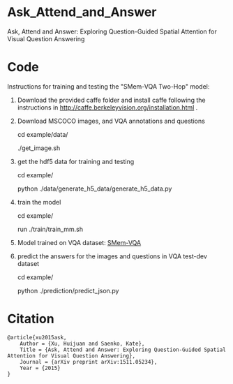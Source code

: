 # Ask_Attend_and_Answer
 
Ask, Attend and Answer: Exploring Question-Guided Spatial Attention for Visual Question Answering


# Code

Instructions for training and testing the "SMem-VQA Two-Hop" model:

1. Download the provided caffe folder and install caffe following the instructions in http://caffe.berkeleyvision.org/installation.html .

2. Download MSCOCO images, and VQA annotations and questions
  
   cd example/data/

   ./get_image.sh
   
3. get the hdf5 data for training and testing
 
   cd example/

   python ./data/generate_h5_data/generate_h5_data.py

4. train the model
 
   cd example/

   run ./train/train_mm.sh 

5. Model trained on VQA dataset: [SMem-VQA](https://drive.google.com/file/d/0BxLtQPBFL-uLUFExNEpHNUIyUzQ/view)

6. predict the answers for the images and questions in VQA test-dev dataset 
 
   cd example/
   
   python ./prediction/predict_json.py


# Citation

    @article{xu2015ask,
        Author = {Xu, Huijuan and Saenko, Kate},
        Title = {Ask, Attend and Answer: Exploring Question-Guided Spatial Attention for Visual Question Answering},
        Journal = {arXiv preprint arXiv:1511.05234},
        Year = {2015}
    }
